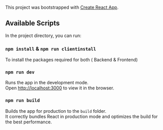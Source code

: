This project was bootstrapped with [Create React App](https://github.com/facebook/create-react-app).

## Available Scripts

In the project directory, you can run:


### `npm install` & `npm run clientinstall` 
To install the packages required for both ( Backend & Frontend)


### `npm run dev`

Runs the app in the development mode.<br />
Open [http://localhost:3000](http://localhost:3000) to view it in the browser.


### `npm run build`

Builds the app for production to the `build` folder.<br />
It correctly bundles React in production mode and optimizes the build for the best performance.

